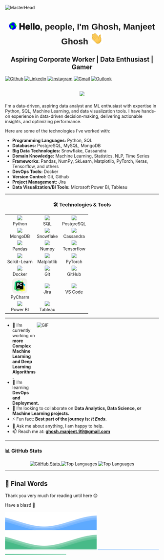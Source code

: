 ![MasterHead](https://camo.githubusercontent.com/069e3ef2850e722ccaef748bf8cdadafeed9fd4a9ee1436daebd7e820f4402a7/68747470733a2f2f666972656261736573746f726167652e676f6f676c65617069732e636f6d2f76302f622f666c6578692d636f64696e672e61707073706f742e636f6d2f6f2f64656d706769372d35323066386435662d363364342d343435332d383832322d6462633134396165323766382e6769663f616c743d6d6564696126746f6b656e3d39316330633762322d393363332d343032392d623031312d316138373033633537333064)

<h1 align="center" style="font-family: 'Poppins', sans-serif;">
  <img src="Earth.gif" width="24px"/>
  𝐇𝐞𝐥𝐥𝐨, people, I'm Ghosh, Manjeet Ghosh
  <img src="Hi.gif" width="40px" />
</h1>

<h2 align="center">Aspiring Corporate Worker | Data Enthusiast | Gamer</h2>


[![Github](https://img.shields.io/badge/-Github-000?style=flat&logo=Github&logoColor=white)](https://github.com/MeManjeet)
[![Linkedin](https://img.shields.io/badge/-LinkedIn-blue?style=flat&logo=Linkedin&logoColor=white)](https://www.linkedin.com/in/manjeet-ghosh/)
[![Instagram](https://img.shields.io/badge/-Instagram-c13584?style=flat&labelColor=c13584&logo=instagram&logoColor=white)](https://www.instagram.com/__aprilxvi/)
[![Gmail](https://img.shields.io/badge/-Gmail-c14438?style=flat&logo=Gmail&logoColor=white)](mailto:ghosh.manjeet.99@gmail.com)
[![Outlook](https://img.shields.io/badge/-Outlook-0078D4?style=flat&logo=Microsoft-Outlook&logoColor=white)](mailto:ghosh.manjeet.99@gmail.com)


<h2 align="center"><img src="https://user-images.githubusercontent.com/39955420/147578199-56632b69-b3e8-4d9f-97e2-f046a1c2cba0.gif"></h2>

I'm a data-driven, aspiring data analyst and ML enthusiast with expertise in Python, SQL, Machine Learning, and data visualization tools. I have hands-on experience in data-driven decision-making, delivering actionable insights, and optimizing performance.

Here are some of the technologies I've worked with:


  * **Programming Languages:** Python, SQL
  * **Databases:** PostgreSQL, MySQL, MongoDB
  * **Big Data Technologies:** Snowflake, Cassandra
  * **Domain Knowledge:** Machine Learning, Statistics, NLP, Time Series
  * **Frameworks:** Pandas, NumPy, SkLearn, Matplotlib, PyTorch, Keras, Tensorflow, and others
  * **DevOps Tools:** Docker
  * **Version Control:** Git, Github
  * **Project Management:** Jira
  * **Data Visualization/BI Tools:** Microsoft Power BI, Tableau
---

<h3 align="center">🛠️ Technologies & Tools</h3>

<table align="center">
  <tr>
    <td align="center"><img src="https://www.vectorlogo.zone/logos/python/python-horizontal.svg" height="50"/><br/>Python</td>
    <td align="center"><img src="https://www.vectorlogo.zone/logos/sqlite/sqlite-ar21.svg" height="50"/><br/>SQL</td>
    <td align="center"><img src="https://www.vectorlogo.zone/logos/postgresql/postgresql-ar21.svg" height="50"/><br/>PostgreSQL</td>
  </tr>
  <tr>
    <td align="center"><img src="https://www.vectorlogo.zone/logos/mongodb/mongodb-ar21.svg" height="50"/><br/>MongoDB</td>
    <td align="center"><img src="https://www.vectorlogo.zone/logos/snowflake/snowflake-ar21.svg" height="50"/><br/>Snowflake</td>
    <td align="center"><img src="https://www.vectorlogo.zone/logos/apache_cassandra/apache_cassandra-ar21.svg" height="30"/><br/>Cassandra</td>
  </tr>
  <tr>
    <td align="center"><img src="https://github.com/gilbarbara/logos/blob/main/logos/pandas.svg" height="50"/><br/>Pandas</td>
    <td align="center"><img src="https://www.vectorlogo.zone/logos/numpy/numpy-ar21.svg" height="50"/><br/>Numpy</td>
    <td align="center"><img src="https://www.vectorlogo.zone/logos/tensorflow/tensorflow-ar21.svg" height="50"/><br/>Tensorflow</td>
  </tr>
  <tr>
    <td align="center"><img src="https://upload.wikimedia.org/wikipedia/commons/0/05/Scikit_learn_logo_small.svg" height="50"/><br/>Scikit-Learn</td>
    <td align="center"><img src="https://github.com/gilbarbara/logos/blob/main/logos/matplotlib.svg" height="30"/><br/>Matplotlib</td>
    <td align="center"><img src="https://www.vectorlogo.zone/logos/pytorch/pytorch-ar21.svg" height="50"/><br/>PyTorch</td>
  </tr>
  <tr>
    <td align="center"><img src="https://www.vectorlogo.zone/logos/docker/docker-ar21.svg" height="50"/><br/>Docker</td>
    <td align="center"><img src="https://www.vectorlogo.zone/logos/git-scm/git-scm-ar21.svg" height="50"/><br/>Git</td>
    <td align="center"><img src="https://www.vectorlogo.zone/logos/github/github-ar21.svg" height="50"/><br/>GitHub</td>
  </tr>
  <tr>
    <td align="center"><img src="https://github.com/tandpfun/skill-icons/blob/main/icons/PyCharm-Light.svg" height="50"/><br/>PyCharm</td>
    <td align="center"><img src="https://www.vectorlogo.zone/logos/atlassian_jira/atlassian_jira-ar21.svg" height="50"/><br/>Jira</td>
    <td align="center"><img src="https://www.vectorlogo.zone/logos/visualstudio_code/visualstudio_code-ar21.svg" height="50"/><br/>VS Code</td>
  </tr>
  <tr>
    <td align="center"><img src="https://www.vectorlogo.zone/logos/microsoft_powerbi/microsoft_powerbi-ar21.svg" height="50"/><br/>Power BI</td>
    <td align="center"><img src="https://www.svgrepo.com/show/354427/tableau.svg" height="50"/><br/>Tableau</td>
  </tr>
</table>

---

<img align="right" height="250" width="400" alt="GIF" src="https://camo.githubusercontent.com/0499a9d17248b0ef56dae9a63b09b16cc07d7a02f579fdc0a7cb81975dafbebb/68747470733a2f2f6d69726f2e6d656469756d2e636f6d2f6d61782f3638302f302a37513379765349765f7430696f4a2d5a2e676966"/>

- 🔭 I’m currently working on **more Complex Machine Learning and Deep Learning Algorithms.**  
- 🌱 I’m learning **DevOps and Deployment.**  
- 👯 I’m looking to collaborate on **Data Analytics, Data Science, or Machine Learning projects.**  
- ⚡ Fun fact: **Best part of the journey is: *It Ends*.**  
- 💬 Ask me about anything, I am happy to help.  
- 📫 Reach me at: **ghosh.manjeet.99@gmail.com**

---

### 📊 GitHub Stats

<p align="center">
  <a href="https://github.com/MeManjeet">
    <img align="center" alt="GitHub Stats" src="https://github-readme-stats.vercel.app/api?username=MeManjeet&theme=default&hide_border=false&include_all_commits=true&count_private=false" />
  </a>
  <a>
    <img align="center" alt="Top Languages" src="https://github-readme-stats.vercel.app/api/top-langs/?username=MeManjeet&theme=default&hide_border=false&include_all_commits=true&count_private=false&layout=compact" />
  </a>
  <a>
    <img align="center" alt="Top Languages" src="https://github-readme-activity-graph.vercel.app/graph?username=MeManjeet&bg_color=21232a&color=a8eeff&line=61dafb&point=f0fcff&area=true&hide_border=false&include_all_commits=true&count_private=false&layout=compact" />
  </a>
</p>



---

## 🙏 Final Words

<p>Thank you very much for reading until here 😊</p>
<p>Have a blast! 🚀</p>

<img alt="wave animation" src="svgs/wave_animation_dark.svg#gh-dark-mode-only">
<img alt="wave animation" src="svgs/wave_animation_light.svg#gh-light-mode-only">

<img alt="" src="svgs/themed_line_dark.svg#gh-dark-mode-only">
<img alt="" src="svgs/themed_line_light.svg#gh-light-mode-only">
